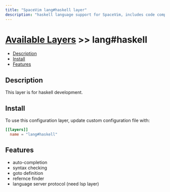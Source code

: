 ```yaml
---
title: "SpaceVim lang#haskell layer"
description: "haskell language support for SpaceVim, includes code completion, syntax checking, jumping to definition, also provides language server protocol support for haskell"
---
```


# [Available Layers](../../) >> lang#haskell

<!-- vim-markdown-toc GFM -->

- [Description](#description)
- [Install](#install)
- [Features](#features)

<!-- vim-markdown-toc -->

## Description

This layer is for haskell development.

## Install

To use this configuration layer, update custom configuration file with:

```toml
[[layers]]
  name = "lang#haskell"
```

## Features

- auto-completion
- syntax checking
- goto definition
- refernce finder
- language server protocol (need lsp layer)

